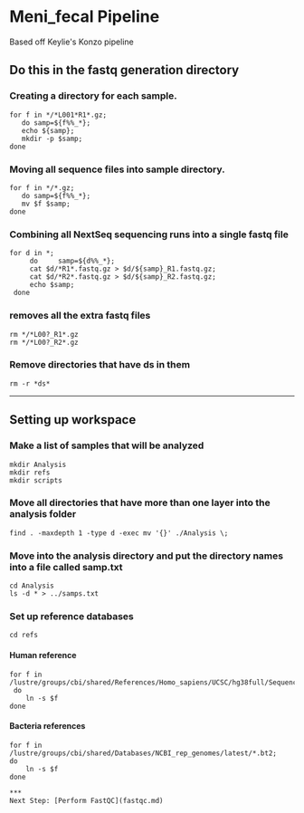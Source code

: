 # Meni_fecal Pipeline
Based off Keylie's Konzo pipeline

## Do this in the fastq generation directory

### Creating a directory for each sample.
```
for f in */*L001*R1*.gz;
   do samp=${f%%_*};
   echo ${samp};
   mkdir -p $samp;
done
```
### Moving all sequence files into sample directory.
```
for f in */*.gz;
   do samp=${f%%_*};
   mv $f $samp;
done
```

### Combining all NextSeq sequencing runs into a single fastq file
```
for d in *;
     do     samp=${d%%_*};
     cat $d/*R1*.fastq.gz > $d/${samp}_R1.fastq.gz;
     cat $d/*R2*.fastq.gz > $d/${samp}_R2.fastq.gz;
     echo $samp;
 done
```
### removes all the extra fastq files
```
rm */*L00?_R1*.gz
rm */*L00?_R2*.gz
```

### Remove directories that have ds in them
```
rm -r *ds*
```
***
## Setting up workspace
### Make a list of samples that will be analyzed
```
mkdir Analysis
mkdir refs
mkdir scripts
```
### Move all directories that have more than one layer into the analysis folder
```
find . -maxdepth 1 -type d -exec mv '{}' ./Analysis \;
```

### Move into the analysis directory and put the directory names into a file called samp.txt
```
cd Analysis
ls -d * > ../samps.txt
```

### Set up reference databases
```
cd refs 
```

#### Human reference
```
for f in /lustre/groups/cbi/shared/References/Homo_sapiens/UCSC/hg38full/Sequence/Bowtie2Index/*.bt2;
 do
    ln -s $f
done
```
#### Bacteria references
```
for f in /lustre/groups/cbi/shared/Databases/NCBI_rep_genomes/latest/*.bt2;
do
    ln -s $f
done

***
Next Step: [Perform FastQC](fastqc.md)
